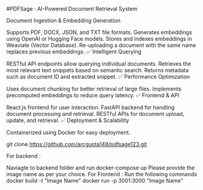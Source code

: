 #PDFSage : AI-Powered Document Retrieval System

Document Ingestion & Embedding Generation

Supports PDF, DOCX, JSON, and TXT file formats.
Generates embeddings using OpenAI or Hugging Face models.
Stores and indexes embeddings in Weaviate (Vector Database).
Re-uploading a document with the same name replaces previous embeddings.
✅ Intelligent Querying

RESTful API endpoints allow querying individual documents.
Retrieves the most relevant text snippets based on semantic search.
Returns metadata such as document ID and extracted snippet.
✅ Performance Optimization

Uses document chunking for better retrieval of large files.
Implements precomputed embeddings to reduce query latency.
✅ Frontend & API

React.js frontend for user interaction.
FastAPI backend for handling document processing and retrieval.
RESTful APIs for document upload, update, and retrieval.
✅ Deployment & Scalability

Containerized using Docker for easy deployment.

git clone https://github.com/arcgupta148/pdfsage123.git

For backend :

Naviagte to backend folder and run
docker-compose up
Please provide the image name as per your choice.
For Frontend : 
Run the following commands
docker build -t "Image Name"
docker run -p 3001:3000 "Image Name"
